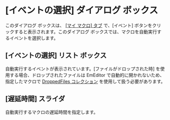 # \[イベントの選択\] ダイアログ ボックス

このダイアログ ボックスは、 [\[マイ マクロ\] タブ](../index) で、\[イベント\] ボタンをクリックすると表示されます。このダイアログ
ボックスでは、マクロを自動実行するイベントを選択します。

## \[イベントの選択\] リスト ボックス

自動実行するイベントが表示されています。\[ファイルがドロップされた時\] を使用する場合、ドロップされたファイルは EmEditor で自動的に開かれないため、指定したマクロで [DroppedFiles コレクション](../../../../macro/dropped_files/index) を使用して扱う必要があります。

## \[遅延時間\] スライダ

自動実行するマクロの遅延時間を指定します。

